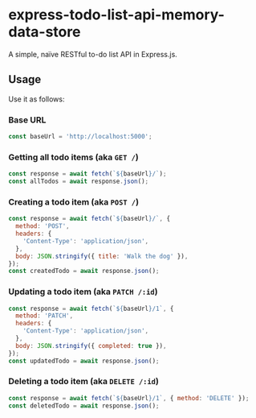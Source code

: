 # express-todo-list-api-memory-data-store

A simple, naïve RESTful to-do list API in Express.js.

## Usage

Use it as follows:

### Base URL

```js
const baseUrl = 'http://localhost:5000';
```

### Getting all todo items (aka `GET /`)

```js
const response = await fetch(`${baseUrl}/`);
const allTodos = await response.json();
```

### Creating a todo item (aka `POST /`)

```js
const response = await fetch(`${baseUrl}/`, {
  method: 'POST',
  headers: {
    'Content-Type': 'application/json',
  },
  body: JSON.stringify({ title: 'Walk the dog' }),
});
const createdTodo = await response.json();
```

### Updating a todo item (aka `PATCH /:id`)

```js
const response = await fetch(`${baseUrl}/1`, {
  method: 'PATCH',
  headers: {
    'Content-Type': 'application/json',
  },
  body: JSON.stringify({ completed: true }),
});
const updatedTodo = await response.json();
```

### Deleting a todo item (aka `DELETE /:id`)

```js
const response = await fetch(`${baseUrl}/1`, { method: 'DELETE' });
const deletedTodo = await response.json();
```
